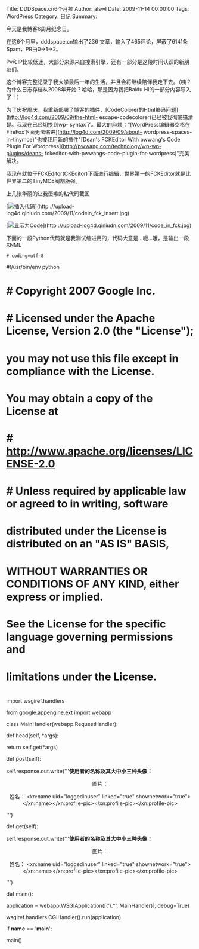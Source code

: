 Title: DDDSpace.cn6个月拉
Author: alswl
Date: 2009-11-14 00:00:00
Tags: WordPress
Category: 日记
Summary: 

今天是我博客6周月纪念日。

在这6个月里，dddspace.cn输出了236 文章，输入了465评论，屏蔽了6141条Spam，PR由0->1->2。

Pv和IP比较低迷，大部分来源来自搜索引擎，还有一部分是这段时间认识的新朋友们。

这个博客完整记录了我大学最后一年的生活，并且会将继续陪伴我走下去。（咦？为什么日志存档从2008年开始？哈哈，那是因为我把Baidu
Hi的一部分内容导入了！）

为了庆祝周庆，我重新部署了博客的插件，[CodeColorer的Html编码问题](http://log4d.com/2009/09/the-html-
escape-codecolorer)已经被我彻底搞清楚。我现在已经切换到wp-
syntax了。最大的麻烦："[WordPress编辑器空格在FireFox下面无法缩进](http://log4d.com/2009/09/about-
wordpress-spaces-in-tinymce)"也被我用新的插件"[Dean's FCKEditor With pwwang's Code
Plugin For Wordpress](http://pwwang.com/technology/wp-wp-plugins/deans-
fckeditor-with-pwwangs-code-plugin-for-wordpress)"完美解决。

我现在就位于FCKEditor(CKEditor)下面进行编辑，世界第一的FCKEditor就是比世界第二的TinyMCE阉割版强。

上几张华丽的让我蛋疼的粘代码截图

[![插入代码](http://upload-log4d.qiniudn.com/2009/11/codein_fck_insert.jpg)](http
://upload-log4d.qiniudn.com/2009/11/codein_fck_insert.jpg)

[![显示为Code](http://upload-log4d.qiniudn.com/2009/11/code_in_fck.jpg)](http
://upload-log4d.qiniudn.com/2009/11/code_in_fck.jpg)

下面的一段Python代码就是我测试缩进用的，代码大意是…呃…哦，是输出一段XNML

    
    # coding=utf-8

#!/usr/bin/env python

# # Copyright 2007 Google Inc.

# # Licensed under the Apache License, Version 2.0 (the "License");

# you may not use this file except in compliance with the License.

# You may obtain a copy of the License at

# # http://www.apache.org/licenses/LICENSE-2.0

# # Unless required by applicable law or agreed to in writing, software

# distributed under the License is distributed on an "AS IS" BASIS,

# WITHOUT WARRANTIES OR CONDITIONS OF ANY KIND, either express or implied.

# See the License for the specific language governing permissions and

# limitations under the License.

#

import wsgiref.handlers

from google.appengine.ext import webapp

class MainHandler(webapp.RequestHandler):

def head(self, *args):

return self.get(*args)

def post(self):

self.response.out.write('''<b>使用者的名称及其大中小三种头像：</b>

<div style="text-align: center;">图片： <xn:profile-pic uid="loggedinuser"
linked="true" size="tiny"> <xn:profile-pic uid="loggedinuser" linked="true"
size="normal"> <xn:profile-pic uid="loggedinuser" linked="true" size="main">

姓名： <xn:name uid="loggedinuser" linked="true" shownetwork="true">
</xn:name></xn:profile-pic></xn:profile-pic></xn:profile-pic></div>''')

def get(self):

self.response.out.write('''<b>使用者的名称及其大中小三种头像：</b>

<div style="text-align: center;">图片： <xn:profile-pic uid="loggedinuser"
linked="true" size="tiny"> <xn:profile-pic uid="loggedinuser" linked="true"
size="normal"> <xn:profile-pic uid="loggedinuser" linked="true" size="main">

姓名： <xn:name uid="loggedinuser" linked="true" shownetwork="true">
</xn:name></xn:profile-pic></xn:profile-pic></xn:profile-pic></div>''')

def main():

application = webapp.WSGIApplication([('/.*', MainHandler)], debug=True)

wsgiref.handlers.CGIHandler().run(application)

if __name__ == '__main__':

main()

